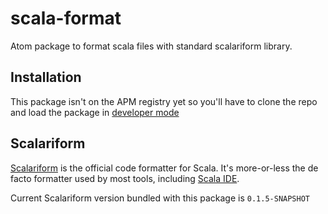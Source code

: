 # scala-format
Atom package to format scala files with standard scalariform library.

## Installation
This package isn't on the APM registry yet so you'll have to clone the repo and load the package in [developer mode][dev-mode-package]

## Scalariform
[Scalariform][scalariform] is the official code formatter for Scala.  It's more-or-less the de facto formatter used by most tools, including [Scala IDE][scala-ide].

Current Scalariform version bundled with this package is `0.1.5-SNAPSHOT`

[dev-mode-package]: https://discuss.atom.io/t/load-developing-package/2554/11
[scalariform]: https://github.com/mdr/scalariform
[scala-ide]: http://scala-ide.org
